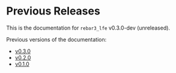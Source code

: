 # Previous Releases

This is the documentation for `rebar3_lfe` v0.3.0-dev (unreleased).

Previous versions of the documentation:

* [v0.3.0](/v0.3.0)
* [v0.2.0](/v0.2.0)
* [v0.1.0](/v0.1.0)
